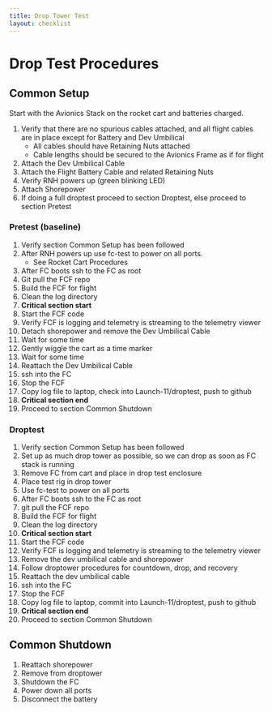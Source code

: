 ```yaml
---
title: Drop Tower Test
layout: checklist
---
```


# Drop Test Procedures

## Common Setup
Start with the Avionics Stack on the rocket cart and batteries charged.

 1. Verify that there are no spurious cables attached, and all flight cables are in place except for Battery and Dev Umbilical
    - All cables should have Retaining Nuts attached
    - Cable lengths should be secured to the Avionics Frame as if for flight
 1. Attach the Dev Umbilical Cable
 1. Attach the Flight Battery Cable and related Retaining Nuts
 1. Verify RNH powers up (green blinking LED)
 1. Attach Shorepower
 1. If doing a full droptest proceed to section Droptest, else proceed to section Pretest

### Pretest (baseline)
 1. Verify section Common Setup has been followed
 1. After RNH powers up use fc-test to power on all ports.
    - See Rocket Cart Procedures
 1. After FC boots ssh to the FC as root
 1. Git pull the FCF repo
 1. Build the FCF for flight
 1. Clean the log directory
 1. **Critical section start**
 1. Start the FCF code
 1. Verify FCF is logging and telemetry is streaming to the telemetry viewer
 1. Detach shorepower and remove the Dev Umbilical Cable
 1. Wait for some time
 1. Gently wiggle the cart as a time marker
 1. Wait for some time
 1. Reattach the Dev Umbilical Cable
 1. ssh into the FC
 1. Stop the FCF
 1. Copy log file to laptop, check into Launch-11/droptest, push to github
 1. **Critical section end**
 1. Proceed to section Common Shutdown

### Droptest
 1. Verify section Common Setup has been followed
 1. Set up as much drop tower as possible, so we can drop as soon as FC stack is running
 1. Remove FC from cart and place in drop test enclosure
 1. Place test rig in drop tower
 1. Use fc-test to power on all ports
 1. After FC boots ssh to the FC as root
 1. git pull the FCF repo
 1. Build the FCF for flight
 1. Clean the log directory
 1. **Critical section start**
 1. Start the FCF code
 1. Verify FCF is logging and telemetry is streaming to the telemetry viewer
 1. Remove the dev umbilical cable and shorepower
 1. Follow droptower procedures for countdown, drop, and recovery
 1. Reattach the dev umbilical cable
 1. ssh into the FC
 1. Stop the FCF
 1. Copy log file to laptop, commit into Launch-11/droptest, push to github
 1. **Critical section end**
 1. Proceed to section Common Shutdown

## Common Shutdown
 1. Reattach shorepower
 1. Remove from droptower
 1. Shutdown the FC
 1. Power down all ports
 1. Disconnect the battery


